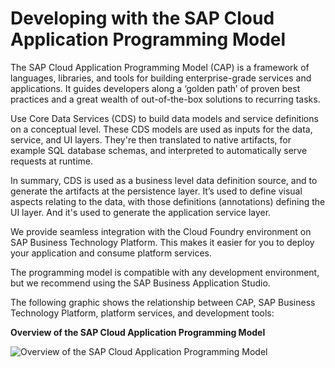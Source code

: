 <!-- loio00823f91779d4d42aa29a498e0535cdf -->

# Developing with the SAP Cloud Application Programming Model

The SAP Cloud Application Programming Model \(CAP\) is a framework of languages, libraries, and tools for building enterprise-grade services and applications. It guides developers along a ‘golden path’ of proven best practices and a great wealth of out-of-the-box solutions to recurring tasks.

Use Core Data Services \(CDS\) to build data models and service definitions on a conceptual level. These CDS models are used as inputs for the data, service, and UI layers. They're then translated to native artifacts, for example SQL database schemas, and interpreted to automatically serve requests at runtime.

In summary, CDS is used as a business level data definition source, and to generate the artifacts at the persistence layer. It’s used to define visual aspects relating to the data, with those definitions \(annotations\) defining the UI layer. And it's used to generate the application service layer.

We provide seamless integration with the Cloud Foundry environment on SAP Business Technology Platform. This makes it easier for you to deploy your application and consume platform services.

The programming model is compatible with any development environment, but we recommend using the SAP Business Application Studio.

The following graphic shows the relationship between CAP, SAP Business Technology Platform, platform services, and development tools:

  
  
**Overview of the SAP Cloud Application Programming Model**

![](images/Overview_Graphic_CAP_c76db81.png "Overview of the SAP Cloud Application Programming
                                    Model")

